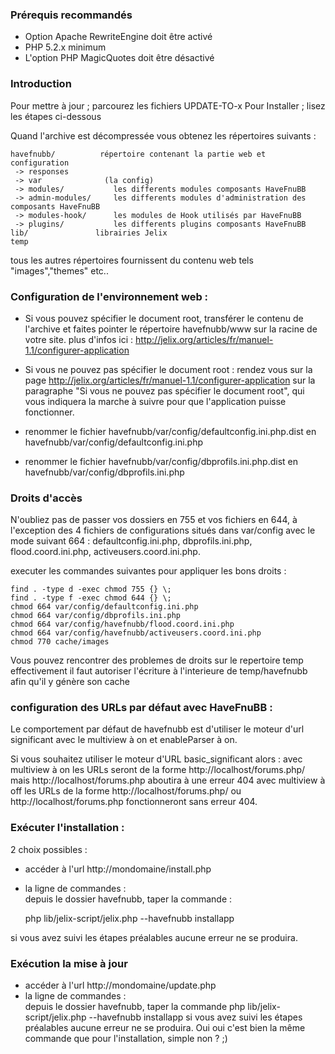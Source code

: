 ### Prérequis recommandés

- Option Apache RewriteEngine doit être activé
- PHP 5.2.x minimum
- L'option PHP MagicQuotes doit être désactivé

### Introduction

Pour mettre à jour ; parcourez les fichiers UPDATE-TO-x
Pour Installer ; lisez les étapes ci-dessous

Quand l'archive est décompressée vous obtenez les répertoires suivants :

    havefnubb/          répertoire contenant la partie web et configuration 
     -> responses
     -> var              (la config)
     -> modules/           les differents modules composants HaveFnuBB
     -> admin-modules/     les differents modules d'administration des composants HaveFnuBB
     -> modules-hook/      les modules de Hook utilisés par HaveFnuBB  
     -> plugins/           les differents plugins composants HaveFnuBB  
    lib/               librairies Jelix
    temp

tous les autres répertoires fournissent du contenu web tels "images","themes" etc..


### Configuration de l'environnement web :

- Si vous pouvez spécifier le document root, transférer le contenu de l'archive et faites pointer le répertoire havefnubb/www sur la racine de votre site.
  plus d'infos ici : http://jelix.org/articles/fr/manuel-1.1/configurer-application

- Si vous ne pouvez pas spécifier le document root :
  rendez vous sur la page http://jelix.org/articles/fr/manuel-1.1/configurer-application 
  sur la paragraphe "Si vous ne pouvez pas spécifier le document root", qui vous indiquera la marche à suivre pour que l'application puisse fonctionner.

- renommer le fichier havefnubb/var/config/defaultconfig.ini.php.dist en havefnubb/var/config/defaultconfig.ini.php
- renommer le fichier havefnubb/var/config/dbprofils.ini.php.dist en havefnubb/var/config/dbprofils.ini.php

### Droits d'accès

N'oubliez pas de passer vos dossiers en 755 et vos fichiers en 644,
à l'exception des 4 fichiers de configurations situés dans var/config avec le mode suivant 664 : defaultconfig.ini.php, dbprofils.ini.php, flood.coord.ini.php, activeusers.coord.ini.php.

executer les commandes suivantes pour appliquer les bons droits  :

    find . -type d -exec chmod 755 {} \;
    find . -type f -exec chmod 644 {} \;
    chmod 664 var/config/defaultconfig.ini.php
    chmod 664 var/config/dbprofils.ini.php
    chmod 664 var/config/havefnubb/flood.coord.ini.php
    chmod 664 var/config/havefnubb/activeusers.coord.ini.php
    chmod 770 cache/images

Vous pouvez rencontrer des problemes de droits sur le repertoire temp
effectivement il faut autoriser l'écriture à l'interieure de temp/havefnubb afin 
qu'il y génère son cache

### configuration des URLs par défaut avec HaveFnuBB : 

Le comportement par défaut de havefnubb est d'utiliser le moteur d'url significant avec le multiview à on et enableParser à on.

Si vous souhaitez utiliser le moteur d'URL basic_significant alors :
avec multiview à on les URLs seront de la forme http://localhost/forums.php/ mais http://localhost/forums.php aboutira à une erreur 404
avec multiview à off les URLs de la forme http://localhost/forums.php/ ou http://localhost/forums.php fonctionneront sans erreur 404.


### Exécuter l'installation :

2 choix possibles :

* accéder à l'url http://mondomaine/install.php
* la ligne de commandes :  
depuis le dossier havefnubb, taper la commande :

    php lib/jelix-script/jelix.php --havefnubb installapp

si vous avez suivi les étapes préalables aucune erreur ne se produira.

### Exécution la mise à jour 

* accéder à l'url http://mondomaine/update.php
* la ligne de commandes :  
depuis le dossier havefnubb, taper la commande php lib/jelix-script/jelix.php --havefnubb installapp
si vous avez suivi les étapes préalables aucune erreur ne se produira. Oui oui c'est bien la même commande 
que pour l'installation, simple non ? ;)
